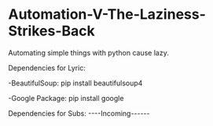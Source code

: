 # Automation-V-The-Laziness-Strikes-Back
Automating simple things with python cause lazy.

Dependencies for Lyric:

-BeautifulSoup:
pip install beautifulsoup4

-Google Package:
pip install google

Dependencies for Subs:
----Incoming------


